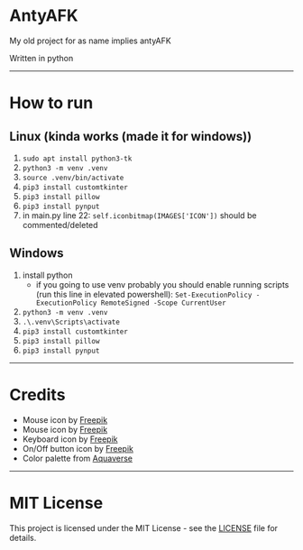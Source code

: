 # AntyAFK

My old project for as name implies antyAFK

Written in python

---
# How to run

## Linux (kinda works (made it for windows))

1. `sudo apt install python3-tk`
2. `python3 -m venv .venv`
3. `source .venv/bin/activate`
4. `pip3 install customtkinter`
5. `pip3 install pillow`
6. `pip3 install pynput`
7. in main.py line 22: `self.iconbitmap(IMAGES['ICON'])` should be commented/deleted

## Windows

1. install python
    - if you going to use venv probably you should enable running scripts (run this line in elevated powershell): `Set-ExecutionPolicy -ExecutionPolicy RemoteSigned -Scope CurrentUser`
2. `python3 -m venv .venv`
3. `.\.venv\Scripts\activate`
4. `pip3 install customtkinter`
5. `pip3 install pillow`
6. `pip3 install pynput`

---

# Credits

- Mouse icon by [Freepik](https://www.flaticon.com/free-icon/mouse_3249525)
- Mouse icon by [Freepik](https://www.flaticon.com/free-icon/mouse_1786973)
- Keyboard icon by [Freepik](https://www.flaticon.com/free-icon/keyboard_2182669)
- On/Off button icon by [Freepik](https://www.flaticon.com/free-icon/onoff-button_1228?term=onoff&page=1&position=1&origin=search&related_id=1228)
- Color palette from [Aquaverse](https://lospec.com/palette-list/aquaverse)


---

# MIT License

This project is licensed under the MIT License - see the [LICENSE](./LICENSE) file for details.
